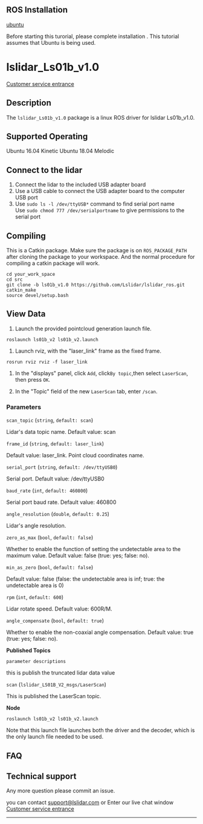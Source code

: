 ROS Installation
-----

[ubuntu](http://wiki.ros.org/Installation/Ubuntu)

Before starting this turorial, please complete installation . This tutorial assumes that Ubuntu is being used.

# lslidar_Ls01b_v1.0
[Customer service entrance](https://1893520.s5.udesk.cn/im_client/?web_plugin_id=502)
## Description

The `lslidar_Ls01b_v1.0` package is a linux ROS driver for lslidar Ls01b_v1.0.

Supported Operating
----

Ubuntu 16.04 Kinetic
Ubuntu 18.04 Melodic

## Connect to the lidar

1. Connect the lidar to the included USB adapter board
2. Use a USB cable to connect the USB adapter board to the computer USB port
3. Use `sudo ls -l /dev/ttyUSB*` command to find serial port name <br>Use `sudo chmod 777 /dev/serialportname` to give permissions to the serial port<br>

## Compiling

This is a Catkin package. Make sure the package is on `ROS_PACKAGE_PATH`  after cloning the package to your workspace. And the normal procedure for compiling a catkin package will work.

```
cd your_work_space
cd src
git clone -b ls01b_v1.0 https://github.com/Lslidar/lslidar_ros.git
catkin_make
source devel/setup.bash
```

## View Data

1. Launch the provided pointcloud generation launch file.

```
roslaunch ls01b_v2 ls01b_v2.launch
```

1. Launch rviz, with the "laser_link" frame as the fixed frame.

```
rosrun rviz rviz -f laser_link
```

1. In the "displays" panel, click `Add`, click`By topic`,then select `LaserScan`, then press `OK`.

2. In the "Topic" field of the new `LaserScan` tab, enter `/scan`.

### **Parameters**

`scan_topic` (`string`, `default: scan`)

Lidar's data topic name. Default value: scan

`frame_id` (`string`, `default: laser_link`)

Default value: laser_link. Point cloud coordinates name.

`serial_port` (`string`, `default: /dev/ttyUSB0`)

Serial port. Default value: /dev/ttyUSB0

`baud_rate` (`int`, `default: 460800`)

Serial port baud rate. Default value: 460800

`angle_resolution` (`double`, `default: 0.25`)

Lidar's angle resolution. 

`zero_as_max` (`bool`, `default: false`)

Whether to enable the function of setting the undetectable area to the maximum value. Default value: false (true: yes; false: no). 

`min_as_zero` (`bool`, `default: false`)

Default value: false (false: the undetectable area is inf; true: the undetectable area is 0)

`rpm` (`int`, `default: 600`)

Lidar rotate speed. Default value: 600R/M.

`angle_compensate` (`bool`, `default: true`)

Whether to enable the non-coaxial angle compensation. Default value: true (true: yes; false: no). 

**Published Topics**

`parameter descriptions`

this is publish the truncated lidar data value

`scan` (`lslidar_LS01B_V2_msgs/LaserScan`)

This is published the LaserScan topic.

**Node**

```
roslaunch ls01b_v2 ls01b_v2.launch
```

Note that this launch file launches both the driver and the decoder, which is the only launch file needed to be used.


## FAQ

## Technical support

Any more question please commit an issue.

you can contact support@lslidar.com
or Enter our live chat window
[Customer service entrance](https://1893520.s5.udesk.cn/im_client/?web_plugin_id=502)



****
